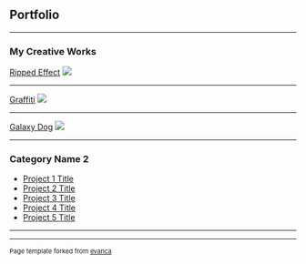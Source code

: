 ## Portfolio

---

### My Creative Works 

[Ripped Effect](/sample_page)
<img src="images/celebrity_galaxy.jpg?raw=true"/>

---
[Graffiti](/pdf/sample_presentation.pdf)
<img src="images/graffiti.png?raw=true"/>

---
[Galaxy Dog](http://example.com/)
<img src="images/galaxydog.jpg?raw=true"/>

---

### Category Name 2

- [Project 1 Title](http://example.com/)
- [Project 2 Title](http://example.com/)
- [Project 3 Title](http://example.com/)
- [Project 4 Title](http://example.com/)
- [Project 5 Title](http://example.com/)

---




---
<p style="font-size:11px">Page template forked from <a href="https://github.com/evanca/quick-portfolio">evanca</a></p>
<!-- Remove above link if you don't want to attibute -->
